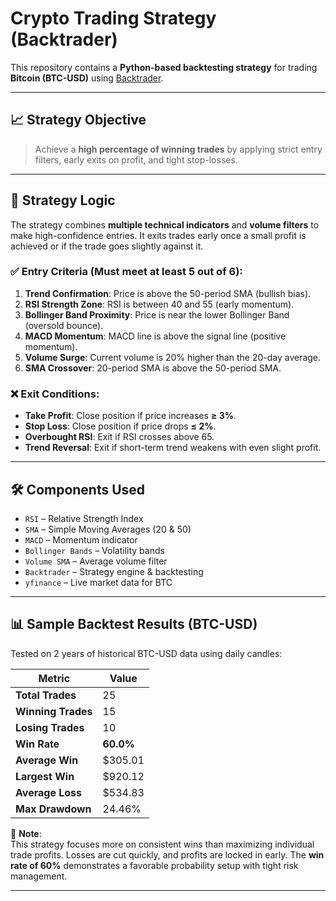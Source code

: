 # Crypto Trading Strategy (Backtrader)

This repository contains a **Python-based backtesting strategy** for trading **Bitcoin (BTC-USD)** using [Backtrader](https://www.backtrader.com/). 

---

## 📈 Strategy Objective

> Achieve a **high percentage of winning trades** by applying strict entry filters, early exits on profit, and tight stop-losses.

---

## 🧠 Strategy Logic

The strategy combines **multiple technical indicators** and **volume filters** to make high-confidence entries. It exits trades early once a small profit is achieved or if the trade goes slightly against it.

### ✅ Entry Criteria (Must meet at least 5 out of 6):
1. **Trend Confirmation**: Price is above the 50-period SMA (bullish bias).
2. **RSI Strength Zone**: RSI is between 40 and 55 (early momentum).
3. **Bollinger Band Proximity**: Price is near the lower Bollinger Band (oversold bounce).
4. **MACD Momentum**: MACD line is above the signal line (positive momentum).
5. **Volume Surge**: Current volume is 20% higher than the 20-day average.
6. **SMA Crossover**: 20-period SMA is above the 50-period SMA.

### ❌ Exit Conditions:
- **Take Profit**: Close position if price increases **≥ 3%**.
- **Stop Loss**: Close position if price drops **≤ 2%**.
- **Overbought RSI**: Exit if RSI crosses above 65.
- **Trend Reversal**: Exit if short-term trend weakens with even slight profit.

---

## 🛠️ Components Used

- `RSI` – Relative Strength Index
- `SMA` – Simple Moving Averages (20 & 50)
- `MACD` – Momentum indicator
- `Bollinger Bands` – Volatility bands
- `Volume SMA` – Average volume filter
- `Backtrader` – Strategy engine & backtesting
- `yfinance` – Live market data for BTC

---

## 📊 Sample Backtest Results (BTC-USD)

Tested on 2 years of historical BTC-USD data using daily candles:

| Metric              | Value           |
|---------------------|-----------------|
| **Total Trades**    | 25              |
| **Winning Trades**  | 15              |
| **Losing Trades**   | 10              |
| **Win Rate**        | **60.0%**       |
| **Average Win**     | $305.01         |
| **Largest Win**     | $920.12         |
| **Average Loss**    | $534.83         |
| **Max Drawdown**    | 24.46%          |

📌 **Note**:  
This strategy focuses more on consistent wins than maximizing individual trade profits. Losses are cut quickly, and profits are locked in early. The **win rate of 60%** demonstrates a favorable probability setup with tight risk management.

---


